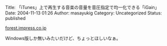 Title: 「iTunes」上で再生する音楽の音量を音圧指定で均一化できる「iGain」
Date: 2004-11-13 01:26
Author: masayukig
Category: Uncategorized
Status: published

[forest.impress.co.jp](http://www.forest.impress.co.jp/article/2004/11/11/igain.html)

Windows版しか無いみたいだけど、ちょっとほしいなぁ。

